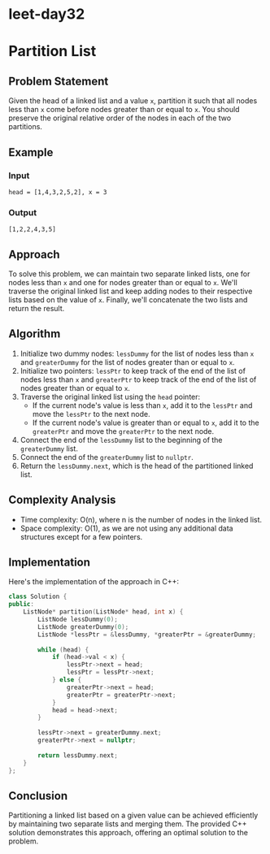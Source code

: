 # leet-day32

# Partition List

## Problem Statement

Given the head of a linked list and a value `x`, partition it such that all nodes less than `x` come before nodes greater than or equal to `x`. You should preserve the original relative order of the nodes in each of the two partitions.

## Example

### Input

```
head = [1,4,3,2,5,2], x = 3
```

### Output

```
[1,2,2,4,3,5]
```

## Approach

To solve this problem, we can maintain two separate linked lists, one for nodes less than `x` and one for nodes greater than or equal to `x`. We'll traverse the original linked list and keep adding nodes to their respective lists based on the value of `x`. Finally, we'll concatenate the two lists and return the result.

## Algorithm

1. Initialize two dummy nodes: `lessDummy` for the list of nodes less than `x` and `greaterDummy` for the list of nodes greater than or equal to `x`.
2. Initialize two pointers: `lessPtr` to keep track of the end of the list of nodes less than `x` and `greaterPtr` to keep track of the end of the list of nodes greater than or equal to `x`.
3. Traverse the original linked list using the `head` pointer:
   - If the current node's value is less than `x`, add it to the `lessPtr` and move the `lessPtr` to the next node.
   - If the current node's value is greater than or equal to `x`, add it to the `greaterPtr` and move the `greaterPtr` to the next node.
4. Connect the end of the `lessDummy` list to the beginning of the `greaterDummy` list.
5. Connect the end of the `greaterDummy` list to `nullptr`.
6. Return the `lessDummy.next`, which is the head of the partitioned linked list.

## Complexity Analysis

- Time complexity: O(n), where n is the number of nodes in the linked list.
- Space complexity: O(1), as we are not using any additional data structures except for a few pointers.

## Implementation

Here's the implementation of the approach in C++:

```cpp
class Solution {
public:
    ListNode* partition(ListNode* head, int x) {
        ListNode lessDummy(0);
        ListNode greaterDummy(0);
        ListNode *lessPtr = &lessDummy, *greaterPtr = &greaterDummy;
        
        while (head) {
            if (head->val < x) {
                lessPtr->next = head;
                lessPtr = lessPtr->next;
            } else {
                greaterPtr->next = head;
                greaterPtr = greaterPtr->next;
            }
            head = head->next;
        }
        
        lessPtr->next = greaterDummy.next;
        greaterPtr->next = nullptr;
        
        return lessDummy.next;
    }
};
```

## Conclusion

Partitioning a linked list based on a given value can be achieved efficiently by maintaining two separate lists and merging them. The provided C++ solution demonstrates this approach, offering an optimal solution to the problem.
